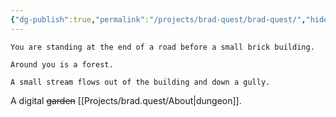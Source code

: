 ```yaml
---
{"dg-publish":true,"permalink":"/projects/brad-quest/brad-quest/","hide":true,"tags":["gardenEntry"],"noteIcon":""}
---
```


```
You are standing at the end of a road before a small brick building.

Around you is a forest.

A small stream flows out of the building and down a gully.
```

A digital ~~garden~~ [[Projects/brad.quest/About\|dungeon]].